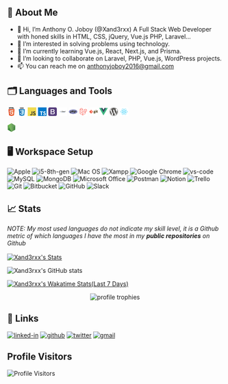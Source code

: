 ## 🚀 About Me

- 👋 Hi, I’m Anthony O. Joboy (@Xand3rxx) A Full Stack Web Developer with honed skills in HTML, CSS, jQuery, Vue.js PHP, Laravel...
- 👀 I’m interested in solving problems using technology.
- 🌱 I’m currently learning Vue.js, React, Next.js, and Prisma.
- 💞️ I’m looking to collaborate on Laravel, PHP, Vue.js, WordPress projects.
- 📫 You can reach me on anthonyjoboy2016@gmail.com

<!-- <script src="https://platform.linkedin.com/badges/js/profile.js" async defer type="text/javascript"></script>
<div class="badge-base LI-profile-badge" data-locale="en_US" data-size="medium" data-theme="dark" data-type="VERTICAL" data-vanity="anthony-joboy-aa4b16181" data-version="v1"><a class="badge-base__link LI-simple-link" href="https://ng.linkedin.com/in/anthony-joboy-aa4b16181?trk=profile-badge">Anthony Joboy</a></div> -->
              

## 🗂️ Languages and Tools

<code><img height="20" src="https://raw.githubusercontent.com/github/explore/80688e429a7d4ef2fca1e82350fe8e3517d3494d/topics/html/html.png"></code>
<code><img height="20" src="https://raw.githubusercontent.com/github/explore/80688e429a7d4ef2fca1e82350fe8e3517d3494d/topics/css/css.png"></code>
<code><img height="20" src="https://raw.githubusercontent.com/github/explore/80688e429a7d4ef2fca1e82350fe8e3517d3494d/topics/javascript/javascript.png"></code>
<code><img height="20" src="https://raw.githubusercontent.com/github/explore/80688e429a7d4ef2fca1e82350fe8e3517d3494d/topics/typescript/typescript.png"></code>
<code><img height="20" src="https://raw.githubusercontent.com/github/explore/80688e429a7d4ef2fca1e82350fe8e3517d3494d/topics/bootstrap/bootstrap.png"></code>
<code><img height="20" src="https://raw.githubusercontent.com/github/explore/80688e429a7d4ef2fca1e82350fe8e3517d3494d/topics/jquery/jquery.png"></code>
<code><img height="20" src="https://raw.githubusercontent.com/github/explore/80688e429a7d4ef2fca1e82350fe8e3517d3494d/topics/php/php.png"></code>
<code><img height="20" src="https://raw.githubusercontent.com/github/explore/80688e429a7d4ef2fca1e82350fe8e3517d3494d/topics/laravel/laravel.png"></code>
<code><img height="20" src="https://raw.githubusercontent.com/github/explore/80688e429a7d4ef2fca1e82350fe8e3517d3494d/topics/git/git.png"></code>
<code><img height="20" src="https://raw.githubusercontent.com/github/explore/80688e429a7d4ef2fca1e82350fe8e3517d3494d/topics/vue/vue.png"></code>
<code><img height="20" src="https://raw.githubusercontent.com/github/explore/80688e429a7d4ef2fca1e82350fe8e3517d3494d/topics/wordpress/wordpress.png"></code>
<code><img height="20" src="https://raw.githubusercontent.com/github/explore/80688e429a7d4ef2fca1e82350fe8e3517d3494d/topics/react/react.png"></code>
<!-- <code><img height="20" src="https://raw.githubusercontent.com/github/explore/80688e429a7d4ef2fca1e82350fe8e3517d3494d/topics/nextjs/nextjs.png"></code> -->
<code><img height="20" src="https://raw.githubusercontent.com/github/explore/80688e429a7d4ef2fca1e82350fe8e3517d3494d/topics/nodejs/nodejs.png"></code>
<!-- <code><img height="20" src="https://raw.githubusercontent.com/github/explore/80688e429a7d4ef2fca1e82350fe8e3517d3494d/topics/prisma/prisma.png"></code> -->

## 🖥️ Workspace Setup

![Apple](https://img.shields.io/badge/Apple-%23000000.svg?style=for-the-badge&logo=apple&logoColor=white)
![i5-8th-gen](https://img.shields.io/badge/Intel-Core_i5_8th-0071C5?style=for-the-badge&logo=intel&logoColor=white)
![Mac OS](https://img.shields.io/badge/mac%20os-000000?style=for-the-badge&logo=macos&logoColor=F0F0F0)
![Xampp](https://img.shields.io/badge/Xampp-F37623?style=for-the-badge&logo=xampp&logoColor=white)
![Google Chrome](https://img.shields.io/badge/Google%20Chrome-4285F4?style=for-the-badge&logo=GoogleChrome&logoColor=white)
![vs-code](https://img.shields.io/badge/VS_Code-007ACC?style=for-the-badge&logo=Visual-Studio-Code&logoColor=white)
![MySQL](https://img.shields.io/badge/mysql-%2300f.svg?style=for-the-badge&logo=mysql&logoColor=white)
![MongoDB](https://img.shields.io/badge/MongoDB-%234ea94b.svg?style=for-the-badge&logo=mongodb&logoColor=white)
![Microsoft Office](https://img.shields.io/badge/Microsoft_Office-D83B01?style=for-the-badge&logo=microsoft-office&logoColor=white)
![Postman](https://img.shields.io/badge/Postman-FF6C37?style=for-the-badge&logo=postman&logoColor=white)
![Notion](https://img.shields.io/badge/Notion-%23000000.svg?style=for-the-badge&logo=notion&logoColor=white)
![Trello](https://img.shields.io/badge/Trello-%23026AA7.svg?style=for-the-badge&logo=Trello&logoColor=white)
![Git](https://img.shields.io/badge/git-%23F05033.svg?style=for-the-badge&logo=git&logoColor=white)
![Bitbucket](https://img.shields.io/badge/bitbucket-%230047B3.svg?style=for-the-badge&logo=bitbucket&logoColor=white)
![GitHub](https://img.shields.io/badge/github-%23121011.svg?style=for-the-badge&logo=github&logoColor=white)
![Slack](https://img.shields.io/badge/Slack-4A154B?style=for-the-badge&logo=slack&logoColor=white)
<!-- ![MariaDB](https://img.shields.io/badge/MariaDB-003545?style=for-the-badge&logo=mariadb&logoColor=white) -->
<!-- ![macos-monterey](https://img.shields.io/badge/macos-monterey?style=for-the-badge&logo=macos&logoColor=white) -->
## 📈 Stats
*NOTE: My most used languages do not indicate my skill level, it is a Github metric of which languages I have the most in my __**public repositories**__ on Github*

<a href="#">
  <img align="center" src="https://github-readme-stats.vercel.app/api/top-langs/?username=Xand3rxx&layout=compact&bg_color=0,232526,414345&icon_color=ffffff&title_color=ffffff&text_color=ffffff&line_height=30&v=5" alt="Xand3rxx's Stats" />
</a>

![Xand3rxx's GitHub stats](https://github-readme-stats.vercel.app/api?username=Xand3rxx&show_icons=true&theme=radical)

[![Xand3rxx's Wakatime Stats(Last 7 Days)](https://github-readme-stats.vercel.app/api/wakatime?username=Xand3rx&layout=compact)](https://wakatime.com/@Xand3rx)

<div align="center">
    <img src="https://github-profile-trophy.vercel.app/?username=Xand3rxx&row=1&column=6&margin-h=8&theme=darkhub&count_private=true&margin-w=15&no-frame=true" alt="profile trophies" />
    <br />
</div>

## 🔗 Links

[![linked-in](https://img.shields.io/badge/Linked_In-0077B5?style=for-the-badge&logo=LinkedIn&logoColor=white)](https://www.linkedin.com/in/anthony-joboy-aa4b16181/)
[![github](https://img.shields.io/badge/GitHub-000000?style=for-the-badge&logo=GitHub&logoColor=white)](https://github.com/Xand3rxx/)
[![twitter](https://img.shields.io/badge/Twitter-1DA1F2?style=for-the-badge&logo=twitter&logoColor=white)](https://twitter.com/xandapex/)
[![gmail](https://img.shields.io/badge/Gmail-D14836?style=for-the-badge&logo=Gmail&logoColor=white)](mailto:https://mail.google.com/mail/u/?authuser=anthonyjoboy2016@gmail.com)

## Profile Visitors

![Profile Visitors](https://visitor-badge.glitch.me/badge?page_id=Xand3rxx.Xand3rxx)

<!---
Xand3rxx/Xand3rxx is a ✨ special ✨ repository because its `README.md` (this file) appears on your GitHub profile.
You can click the Preview link to take a look at your changes.
--->
